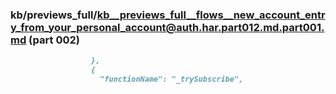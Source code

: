 ### kb/previews_full/kb__previews_full__flows__new_account_entry_from_your_personal_account@auth.har.part012.md.part001.md (part 002)

```md
                  },
                  {
                    "functionName": "_trySubscribe",
                 
```

```
